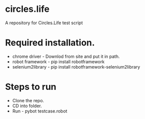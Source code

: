 # circles.life
A repository for Circles.Life test script

# Required installation.
* chrome driver - Downlod from site and put it in path.
* robot framework - pip install robotframework
* selenium2library - pip install robotframework-selenium2library

# Steps to run
* Clone the repo.
* CD into folder.
* Run - pybot testcase.robot
